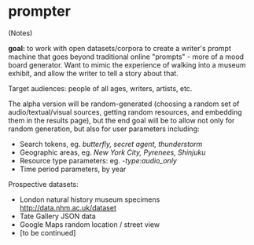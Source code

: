 # prompter

(Notes)

**goal:** to work with open datasets/corpora to create a writer's prompt machine that
goes beyond traditional online "prompts" - more of a mood board generator. Want to mimic
the experience of walking into a museum exhibit, and allow the writer to tell a story about that.

Target audiences: people of all ages, writers, artists, etc.

The alpha version will be random-generated (choosing a random set of audio/textual/visual sources,
  getting random resources, and embedding them in the results page), but the end goal will be to allow
  not only for random generation, but also for user parameters including:
  - Search tokens, eg. *butterfly, secret agent, thunderstorm*
  - Geographic areas, eg. *New York City, Pyrenees, Shinjuku*
  - Resource type parameters: eg. *-type:audio_only*  
  - Time period parameters, by year

Prospective datasets:
- London natural history museum specimens http://data.nhm.ac.uk/dataset
- Tate Gallery JSON data
- Google Maps random location / street view
- [to be continued]
